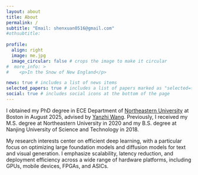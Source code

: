 ```yaml
---
layout: about
title: About
permalink: /
subtitle: "Email: shenxuan0516@gmail.com"
#othsubtitle:
  
profile:
  align: right
  image: me.jpg
  image_circular: false # crops the image to make it circular
#  more_info: >
#    <p>In the Snow of New England</p>

news: true # includes a list of news items
selected_papers: true # includes a list of papers marked as "selected={true}"
social: true # includes social icons at the bottom of the page
---
```


I obtained my PhD degree in ECE Department of [Northeastern University](https://www.northeastern.edu/) at Boston in August 2025, advised by [Yanzhi Wang](https://scholar.google.com/citations?user=a7akgIEAAAAJ&hl=en). Previously, I received my M.S. degree at Northeastern University in 2020 and my B.S. degree at Nanjing University of Science and Technology in 2018.

[//]: # (My research interest is efficient deep learning, including pruning, quantization, NAS, and distillation with software hardware co-design on GPU, Mobile, FGPA, and ASIC.)
My research interests center on efficient deep learning, with a particular focus on optimizing large foundation models and diffusion models for text and visual generation. I emphasize scalability, latency reduction, and deployment efficiency across a wide range of hardware platforms, including GPUs, mobile devices, FPGAs, and ASICs.

[//]: # ()
[//]: # (I work closely with [Jiuxiang Gu]&#40;https://gujiuxiang.com/&#41;, Prof. [Pu Zhao]&#40;https://puzhao.info/&#41; and Prof. [Wei Niu]&#40;https://www.niuwei.info/&#41;.)

[//]: # (I was fortunate to work with [Ming Lin]&#40;https://minglin-home.github.io/&#41;.)

[//]: # (**As a final-year Ph.D. candidate, I am actively pursuing post-doctoral and full-time research opportunities. I would welcome the chance to connect and discuss potential collaborations if our research interests align.**)
